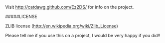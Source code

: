 
Visit http://catdawg.github.com/Ez2DS/ for info on the project.

#####LICENSE 

ZLIB license (http://en.wikipedia.org/wiki/Zlib_License)

Please tell me if you use this on a project, I would be very happy if you did!!


